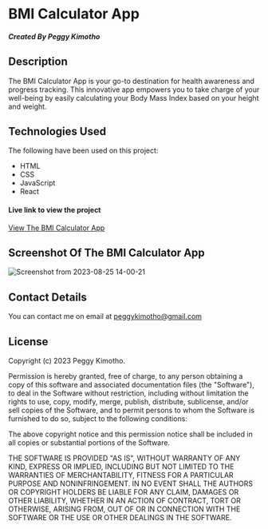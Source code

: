 # BMI Calculator App

##### Created By Peggy Kimotho

## Description

The BMI Calculator App is your go-to destination for health awareness and progress tracking. This innovative app empowers you to take charge of your well-being by easily calculating your Body Mass Index based on your height and weight.
    
## Technologies Used

The following have been used on this project:
- HTML
- CSS
- JavaScript
- React
   
#### Live link to view the project 

<a href="https://bmi-99wi6vdp7-peggykimotho.vercel.app/"> View The BMI Calculator App</a>

## Screenshot Of The BMI Calculator App

![Screenshot from 2023-08-25 14-00-21](https://github.com/PeggyKimotho/BMI-App/assets/111040833/770f63f0-2785-4c29-83ae-d0ff23f805d6)

## Contact Details
You can contact me on email at peggykimotho@gmail.com

## License


Copyright (c) 2023 Peggy Kimotho.

Permission is hereby granted, free of charge, to any person obtaining a copy of this software and associated documentation files (the "Software"), to deal in the Software without restriction, including without limitation the rights to use, copy, modify, merge, publish, distribute, sublicense, and/or sell copies of the Software, and to permit persons to whom the Software is furnished to do so, subject to the following conditions:

The above copyright notice and this permission notice shall be included in all copies or substantial portions of the Software.

THE SOFTWARE IS PROVIDED "AS IS", WITHOUT WARRANTY OF ANY KIND, EXPRESS OR IMPLIED, INCLUDING BUT NOT LIMITED TO THE WARRANTIES OF MERCHANTABILITY, FITNESS FOR A PARTICULAR PURPOSE AND NONINFRINGEMENT. IN NO EVENT SHALL THE AUTHORS OR COPYRIGHT HOLDERS BE LIABLE FOR ANY CLAIM, DAMAGES OR OTHER LIABILITY, WHETHER IN AN ACTION OF CONTRACT, TORT OR OTHERWISE, ARISING FROM, OUT OF OR IN CONNECTION WITH THE SOFTWARE OR THE USE OR OTHER DEALINGS IN THE SOFTWARE.

